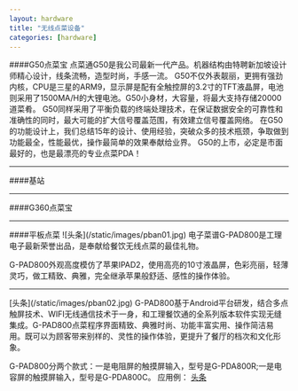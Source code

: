 ```yaml
---
layout: hardware
title: "无线点菜设备"
categories: [hardware]
---
```

####G50点菜宝
点菜通G50是我公司最新一代产品。机器结构由特聘新加坡设计师精心设计，线条流畅，造型时尚，手感一流。 
G50不仅外表靓丽，更拥有强劲内核，CPU是三星的ARM9，显示屏是配有全触控屏的3.2寸的TFT液晶屏，电池则采用了1500MA/H的大锂电池。G50小身材，大容量，将最大支持存储20000道菜肴。 
G50同样采用了平衡负载的终端处理技术，在保证数据安全的可靠性和准确性的同时，最大可能的扩大信号覆盖范围，有效建立信号覆盖网络。 
在G50的功能设计上，我们总结15年的设计、使用经验，突破众多的技术瓶颈，争取做到功能最全，性能最优，操作最简单的效果奉献给业界。 
G50的上市，必定是市面最好的，也是最漂亮的专业点菜PDA！
<hr/>
####基站
<hr/>
####G360点菜宝
<hr/>
####平板点菜
![头条](/static/images/pban01.jpg)
电子菜谱G-PAD800是工理电子最新荣誉出品，是奉献给餐饮无线点菜的最佳礼物。 

G-PAD800外观高度模仿了苹果IPAD2，使用高亮的10寸液晶屏，色彩亮丽，轻薄灵巧，做工精致、典雅，完全继承苹果般舒适、感性的操作体验。 
<hr/>
[头条](/static/images/pban02.jpg)
G-PAD800基于Android平台研发，结合多点触屏技术、WIFI无线通信技术于一身，和工理餐饮通的全系列版本软件实现无缝集成。G-PAD800点菜程序界面精致、典雅时尚、功能丰富实用、操作简洁易用。既可以为顾客带来别样的、灵性的操作体验，更提升了餐厅的档次和文化形象。 

G-PAD800分两个款式：一是电阻屏的触摸屏输入，型号是G-PDA800R;一是电容屏的触摸屏输入，型号是G-PDA800C。
应用例：
[头条](/static/images/pban03.jpg)



